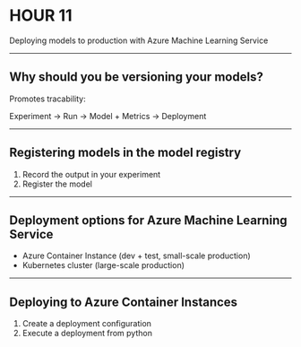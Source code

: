 # HOUR 11

Deploying models to production with Azure Machine Learning Service

---

## Why should you be versioning your models?

Promotes tracability:

Experiment -> Run -> Model + Metrics -> Deployment

---

## Registering models in the model registry

1. Record the output in your experiment
2. Register the model

---

## Deployment options for Azure Machine Learning Service

* Azure Container Instance (dev + test, small-scale production)
* Kubernetes cluster (large-scale production)

---

## Deploying to Azure Container Instances

1. Create a deployment configuration
2. Execute a deployment from python
